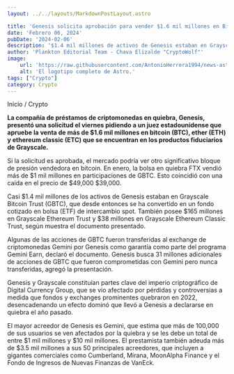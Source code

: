 ```yaml
---
layout: ../../layouts/MarkdownPostLayout.astro

title: 'Genesis solicita aprobación para vender $1.6 mil millones en Bitcoin, Ether y Ethereum Classic Trust Holdings'
date: 'Febrero 06, 2024'
pubDate: '2024-02-06'
description: '$1.4 mil millones de activos de Genesis estaban en Grayscale Bitcoin Trust, el cual se ha convertido en un fondo cotizado en bolsa de intercambio spot.'
author: 'Plankton Editorial Team - Chava Elizalde "CryptoWolf"'
image:
    url: 'https://raw.githubusercontent.com/AntonioHerrera1994/news-astro/master/src/assets/crypto/Genesis.webp'
    alt: 'El logotipo completo de Astro.'
tags: ["Crypto"]
category: Crypto
---
```


<span><a href="/" style="text-decoration:none;color:#0F1416">Inicio</a> / <a href="/crypto" style="text-decoration:none;color:#0F1416">Crypto</a></span>



<p style="font-weight: bold;">La compañía de préstamos de criptomonedas en quiebra, Genesis, presentó una solicitud el viernes pidiendo a un juez estadounidense que apruebe la venta de más de $1.6 mil millones en bitcoin (BTC), ether (ETH) y ethereum classic (ETC) que se encuentran en los productos fiduciarios de Grayscale.</p>


Si la solicitud es aprobada, el mercado podría ver otro significativo bloque de presión vendedora en bitcoin. En enero, la bolsa en quiebra FTX vendió más de $1 mil millones en participaciones de GBTC. Esto coincidió con una caída en el precio de $49,000 $39,000.

Casi $1.4 mil millones de los activos de Genesis estaban en Grayscale Bitcoin Trust (GBTC), que desde entonces se ha convertido en un fondo cotizado en bolsa (ETF) de intercambio spot. También posee $165 millones en Grayscale Ethereum Trust y $38 millones en Grayscale Ethereum Classic Trust, según muestra el documento presentado.

Algunas de las acciones de GBTC fueron transferidas al exchange de criptomonedas Gemini por Genesis como garantía como parte del programa Gemini Earn, declaró el documento. Genesis busca 31 millones adicionales de acciones de GBTC que fueron comprometidas con Gemini pero nunca transferidas, agregó la presentación.

Genesis y Grayscale constituían partes clave del imperio criptográfico de Digital Currency Group, que se vio afectado por pérdidas y controversias a medida que fondos y exchanges prominentes quebraron en 2022, desencadenando un efecto dominó que llevó a Genesis a declararse en quiebra el año pasado.

El mayor acreedor de Genesis es Gemini, que estima que más de 100,000 de sus usuarios se ven afectados por la quiebra y se les debe un total de entre $1 mil millones y $10 mil millones. El prestamista también adeuda más de $3.5 mil millones a sus 50 principales acreedores, que incluyen a gigantes comerciales como Cumberland, Mirana, MoonAlpha Finance y el Fondo de Ingresos de Nuevas Finanzas de VanEck.